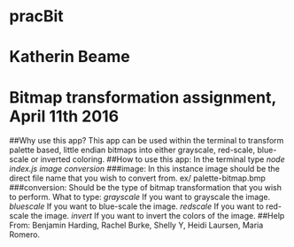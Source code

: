 # pracBit
# Katherin Beame
# Bitmap transformation assignment, April 11th 2016
##Why use this app?
This app can be used within the terminal to transform palette based, little endian bitmaps into either grayscale, red-scale, blue-scale or inverted coloring.
##How to use this app:
In the terminal type *node index.js image conversion*
###image:
In this instance image should be the direct file name that you wish to convert from.
ex/ palette-bitmap.bmp
###conversion:
Should be the type of bitmap transformation that you wish to perform.
What to type:
*grayscale* If you want to grayscale the image.
*bluescale* If you want to blue-scale the image.
*redscale* If you want to red-scale the image.
*invert* If you want to invert the colors of the image.
##Help From:
Benjamin Harding,
Rachel Burke,
Shelly Y,
Heidi Laursen,
Maria Romero.

